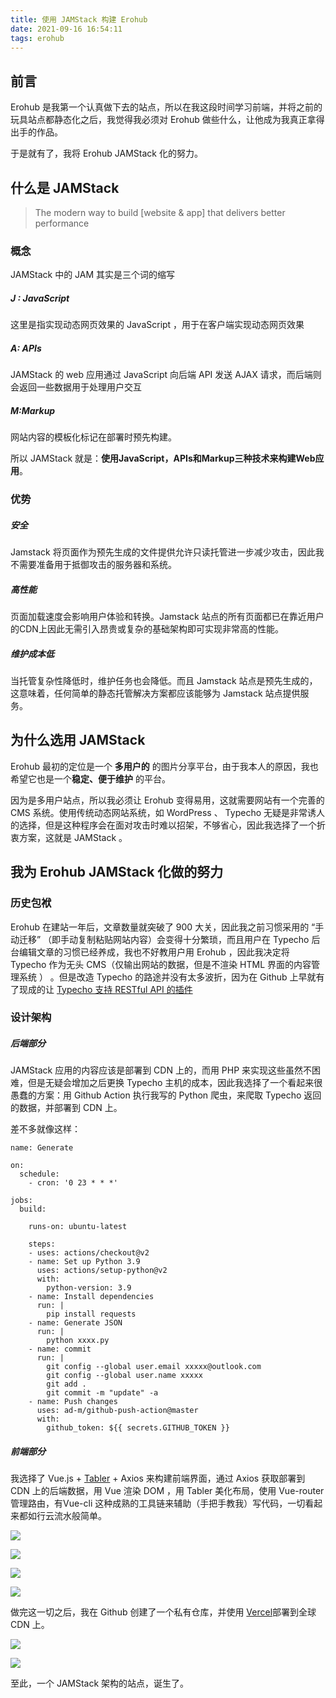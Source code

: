 ```yaml
---
title: 使用 JAMStack 构建 Erohub
date: 2021-09-16 16:54:11
tags: erohub
---
```


## 前言 ##

Erohub 是我第一个认真做下去的站点，所以在我这段时间学习前端，并将之前的玩具站点都静态化之后，我觉得我必须对 Erohub 做些什么，让他成为我真正拿得出手的作品。

于是就有了，我将 Erohub  JAMStack 化的努力。

## 什么是 JAMStack ##

> The modern way to build [website & app] that delivers better performance

### 概念 ###

JAMStack 中的 JAM 其实是三个词的缩写

##### J : JavaScript #####

这里是指实现动态网页效果的 JavaScript ，用于在客户端实现动态网页效果

##### A: APIs

JAMStack 的 web 应用通过  JavaScript 向后端 API 发送 AJAX 请求，而后端则会返回一些数据用于处理用户交互

##### M:Markup

网站内容的模板化标记在部署时预先构建。

所以 JAMStack 就是：**使用JavaScript，APIs和Markup三种技术来构建Web应用**。

### 优势 ###

##### 安全

Jamstack 将页面作为预先生成的文件提供允许只读托管进一步减少攻击，因此我不需要准备用于抵御攻击的服务器和系统。

##### 高性能

页面加载速度会影响用户体验和转换。Jamstack 站点的所有页面都已在靠近用户的CDN上因此无需引入昂贵或复杂的基础架构即可实现非常高的性能。

##### 维护成本低 #####

当托管复杂性降低时，维护任务也会降低。而且 Jamstack 站点是预先生成的，这意味着，任何简单的静态托管解决方案都应该能够为 Jamstack 站点提供服务。

## 为什么选用 JAMStack ##

Erohub 最初的定位是一个 **多用户的** 的图片分享平台，由于我本人的原因，我也希望它也是一个**稳定、便于维护** 的平台。

因为是多用户站点，所以我必须让 Erohub 变得易用，这就需要网站有一个完善的 CMS 系统。使用传统动态网站系统，如 WordPress 、 Typecho 无疑是非常诱人的选择，但是这种程序会在面对攻击时难以招架，不够省心，因此我选择了一个折衷方案，这就是  JAMStack 。

## 我为 Erohub JAMStack 化做的努力

### 历史包袱

Erohub 在建站一年后，文章数量就突破了 900 大关，因此我之前习惯采用的 “手动迁移” （即手动复制粘贴网站内容）会变得十分繁琐，而且用户在 Typecho 后台编辑文章的习惯已经养成，我也不好教用户用 Erohub ，因此我决定将 Typecho 作为无头 CMS（仅输出网站的数据，但是不渲染 HTML 界面的内容管理系统 ） 。但是改造 Typecho 的路途并没有太多波折，因为在 Github 上早就有了现成的让 [Typecho 支持 RESTful API 的插件](https://github.com/szj1006/typecho-api)

### 设计架构

##### 后端部分

JAMStack 应用的内容应该是部署到 CDN 上的，而用 PHP 来实现这些虽然不困难，但是无疑会增加之后更换 Typecho 主机的成本，因此我选择了一个看起来很愚蠢的方案：用 Github Action 执行我写的 Python 爬虫，来爬取 Typecho 返回的数据，并部署到 CDN 上。

差不多就像这样：

```
name: Generate

on:
  schedule:
    - cron: '0 23 * * *' 

jobs:
  build:

    runs-on: ubuntu-latest

    steps:
    - uses: actions/checkout@v2
    - name: Set up Python 3.9
      uses: actions/setup-python@v2
      with:
        python-version: 3.9
    - name: Install dependencies
      run: |
        pip install requests
    - name: Generate JSON
      run: |
        python xxxx.py
    - name: commit
      run: |
        git config --global user.email xxxxx@outlook.com
        git config --global user.name xxxxx
        git add .
        git commit -m "update" -a
    - name: Push changes
      uses: ad-m/github-push-action@master
      with:
        github_token: ${{ secrets.GITHUB_TOKEN }}
```

##### 前端部分

我选择了 Vue.js + [Tabler](https://tabler.io/) + Axios 来构建前端界面，通过 Axios 获取部署到 CDN 上的后端数据，用 Vue 渲染 DOM ，用 Tabler 美化布局，使用 Vue-router 管理路由，有Vue-cli 这种成熟的工具链来辅助（手把手教我）写代码，一切看起来都如行云流水般简单。

<div class="justified-gallery">

![](https://cdn.jsdelivr.net/gh/AkaraChen/GalgamePic/20210916183458.png)

![](https://cdn.jsdelivr.net/gh/AkaraChen/GalgamePic/20210916183523.png)

![](https://cdn.jsdelivr.net/gh/AkaraChen/GalgamePic/20210916183556.png)

![](https://cdn.jsdelivr.net/gh/AkaraChen/GalgamePic/20210916183617.png)

</div>

做完这一切之后，我在 Github 创建了一个私有仓库，并使用 [Vercel](https://vercel.com/)部署到全球 CDN 上。

<div class="justified-gallery">

![](https://cdn.jsdelivr.net/gh/AkaraChen/GalgamePic/20210916183822.png)

![](https://cdn.jsdelivr.net/gh/AkaraChen/GalgamePic/20210916183950.png)

</div>

至此，一个 JAMStack 架构的站点，诞生了。

